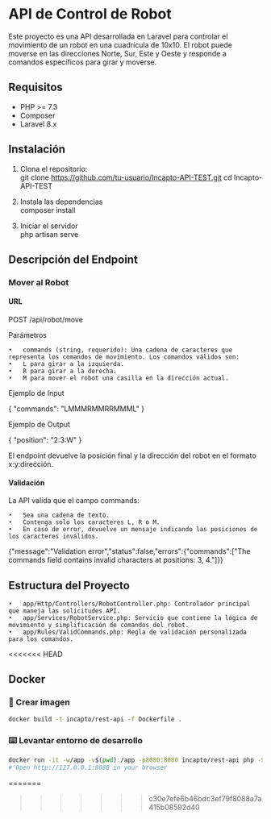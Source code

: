 # API de Control de Robot

Este proyecto es una API desarrollada en Laravel para controlar el movimiento de un robot en una cuadrícula de 10x10. El robot puede moverse en las direcciones Norte, Sur, Este y Oeste y responde a comandos específicos para girar y moverse.

## Requisitos

- PHP >= 7.3
- Composer
- Laravel 8.x

## Instalación

1. Clona el repositorio:  
   git clone https://github.com/tu-usuario/Incapto-API-TEST.git
   cd Incapto-API-TEST

2. Instala las dependencias  
   composer install

3. Iniciar el servidor  
    php artisan serve

## Descripción del Endpoint

### Mover al Robot

#### URL
POST /api/robot/move

Parámetros

	•	commands (string, requerido): Una cadena de caracteres que representa los comandos de movimiento. Los comandos válidos son:
	•	L para girar a la izquierda.
	•	R para girar a la derecha.
	•	M para mover el robot una casilla en la dirección actual.

Ejemplo de Input

{
  "commands": "LMMMRMMRRMMML"
}

Ejemplo de Output

{
  "position": "2:3:W"
}

El endpoint devuelve la posición final y la dirección del robot en el formato x:y:dirección.

#### Validación

La API valida que el campo commands:

	•	Sea una cadena de texto.
	•	Contenga solo los caracteres L, R o M.
	•	En caso de error, devuelve un mensaje indicando las posiciones de los caracteres inválidos.

{"message":"Validation error","status":false,"errors":{"commands":["The commands field contains invalid characters at positions: 3, 4."]}}

## Estructura del Proyecto

	•	app/Http/Controllers/RobotController.php: Controlador principal que maneja las solicitudes API.
	•	app/Services/RobotService.php: Servicio que contiene la lógica de movimiento y simplificación de comandos del robot.
	•	app/Rules/ValidCommands.php: Regla de validación personalizada para los comandos.
<<<<<<< HEAD


## Docker

### 🧱 Crear imagen
```bash
docker build -t incapto/rest-api -f Dockerfile .
```

### ⌨️ Levantar entorno de desarrollo
```bash
docker run -it -w/app -v$(pwd):/app -p8080:8080 incapto/rest-api php -S 0.0.0.0:8080 -t /app/public
# Open http://127.0.0.1:8080 in your browser
```
=======
>>>>>>> c30e7efe6b46bdc3ef79f8088a7a415b08592d40
